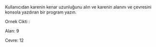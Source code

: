 Kullanıcıdan karenin kenar uzunluğunu alın ve karenin alanını ve çevresini konsola yazdıran bir program yazın.

Ornek Cikti :

Alan: 9

Cevre: 12